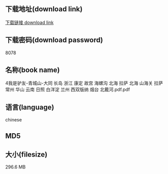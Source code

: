 ## 下载地址(download link)
[下载链接 download link](https://voluble-croquembouche-d321dc.netlify.app/?s=4%E6%88%91%E6%98%AF%E9%A9%B4%E5%8F%8B-%E9%9D%92%E5%9F%8E%E5%B1%B1-%E5%A4%A7%E5%90%8C+%E9%95%BF%E5%B2%9B+%E6%B5%99%E6%B1%9F+%E5%BA%B7%E5%AE%9A+%E6%95%85%E5%AE%AB+%E6%B5%B7%E8%9E%BA%E6%B2%9F+%E5%8C%97%E6%B5%B7+%E6%8B%89%E8%90%A8+%E5%8C%97%E6%B5%B7+%E5%B1%B1%E6%B5%B7%E5%85%B3+%E6%8B%89%E8%90%A8+%E5%B8%B8%E5%B7%9E+%E5%8D%8E%E5%B1%B1+%E4%BA%91%E5%8D%97+%E6%97%A5%E7%85%A7+%E7%99%BD%E6%B4%8B%E6%B7%80+%E5%85%B0%E5%B7%9E+%E8%A5%BF%E5%8F%8C%E7%89%88%E7%BA%B3+%E7%83%9F%E5%8F%B0+%E5%8C%97%E6%88%B4%E6%B2%B3.pdf)

## 下载密码(download password)
8078

## 名称(book name)
4我是驴友-青城山-大同 长岛 浙江 康定 故宫 海螺沟 北海 拉萨 北海 山海关 拉萨 常州 华山 云南 日照 白洋淀 兰州 西双版纳 烟台 北戴河.pdf.pdf

## 语言(language)
chinese

## MD5


## 大小(filesize)
296.6 MB

